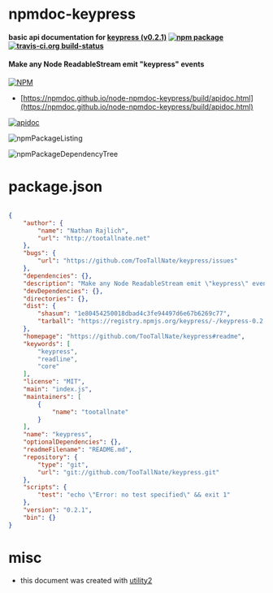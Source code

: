 # npmdoc-keypress

#### basic api documentation for  [keypress (v0.2.1)](https://github.com/TooTallNate/keypress#readme)  [![npm package](https://img.shields.io/npm/v/npmdoc-keypress.svg?style=flat-square)](https://www.npmjs.org/package/npmdoc-keypress) [![travis-ci.org build-status](https://api.travis-ci.org/npmdoc/node-npmdoc-keypress.svg)](https://travis-ci.org/npmdoc/node-npmdoc-keypress)

#### Make any Node ReadableStream emit "keypress" events

[![NPM](https://nodei.co/npm/keypress.png?downloads=true&downloadRank=true&stars=true)](https://www.npmjs.com/package/keypress)

- [https://npmdoc.github.io/node-npmdoc-keypress/build/apidoc.html](https://npmdoc.github.io/node-npmdoc-keypress/build/apidoc.html)

[![apidoc](https://npmdoc.github.io/node-npmdoc-keypress/build/screenCapture.buildCi.browser.%252Ftmp%252Fbuild%252Fapidoc.html.png)](https://npmdoc.github.io/node-npmdoc-keypress/build/apidoc.html)

![npmPackageListing](https://npmdoc.github.io/node-npmdoc-keypress/build/screenCapture.npmPackageListing.svg)

![npmPackageDependencyTree](https://npmdoc.github.io/node-npmdoc-keypress/build/screenCapture.npmPackageDependencyTree.svg)



# package.json

```json

{
    "author": {
        "name": "Nathan Rajlich",
        "url": "http://tootallnate.net"
    },
    "bugs": {
        "url": "https://github.com/TooTallNate/keypress/issues"
    },
    "dependencies": {},
    "description": "Make any Node ReadableStream emit \"keypress\" events",
    "devDependencies": {},
    "directories": {},
    "dist": {
        "shasum": "1e80454250018dbad4c3fe94497d6e67b6269c77",
        "tarball": "https://registry.npmjs.org/keypress/-/keypress-0.2.1.tgz"
    },
    "homepage": "https://github.com/TooTallNate/keypress#readme",
    "keywords": [
        "keypress",
        "readline",
        "core"
    ],
    "license": "MIT",
    "main": "index.js",
    "maintainers": [
        {
            "name": "tootallnate"
        }
    ],
    "name": "keypress",
    "optionalDependencies": {},
    "readmeFilename": "README.md",
    "repository": {
        "type": "git",
        "url": "git://github.com/TooTallNate/keypress.git"
    },
    "scripts": {
        "test": "echo \"Error: no test specified\" && exit 1"
    },
    "version": "0.2.1",
    "bin": {}
}
```



# misc
- this document was created with [utility2](https://github.com/kaizhu256/node-utility2)
